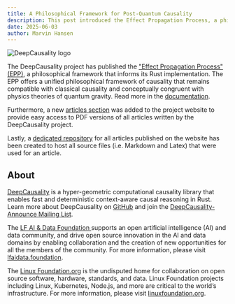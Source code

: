 ```yaml
---
title: A Philosophical Framework for Post-Quantum Causality
description: This post introduced the Effect Propagation Process, a philosophical framework for Post-Quantum Causality
date: 2025-06-03
author: Marvin Hansen
---
```


[//]: # (SPDX-License-Identifier: CC-BY-4.0)

![DeepCausality logo](/img/logo-color.png)

The DeepCausality project has published the ["Effect Propagation Process" (EPP)](/docs/philosophy/), a philosophical framework that informs its Rust implementation. The EPP offers a unified philosophical framework of causality that remains compatible with classical causality and conceptually congruent with physics theories of quantum gravity. Read more in the [documentation](/docs/philosophy/).

Furthermore, a new [articles section](https://deepcausality.com/papers/) was added to the project website 
to provide easy access to PDF versions of all articles written by the DeepCausality project. 

Lastly, a [dedicated repository](https://github.com/deepcausality-rs/papers) for all articles published on the website has been created to host all source files (i.e. Markdown and Latex) that were used for an article. 

## About

[DeepCausality](https://deepcausality.com/) is a hyper-geometric computational causality library that enables fast and
deterministic context-aware causal reasoning in Rust. Learn more about DeepCausality
on [GitHub](https://github.com/deepcausality-rs/deep_causality) and join
the [DeepCausality-Announce Mailing List](https://lists.lfaidata.foundation/g/DeepCausality-announce).

The [LF AI & Data Foundation ](https://lfaidata.foundation/)supports an open artificial intelligence (AI) and data
community, and drive open source innovation in the AI and data domains by enabling collaboration and the creation of new
opportunities for all the members of the community. For more information,
please visit [lfaidata.foundation](https://lfaidata.foundation/).

The [Linux Foundation.org](https://www.linuxfoundation.org/) is the undisputed home for collaboration on open
source software, hardware, standards, and data. Linux Foundation projects including Linux, Kubernetes, Node.js, and more
are critical to the world’s infrastructure. For more information, please
visit [linuxfoundation.org](https://www.linuxfoundation.org/). 